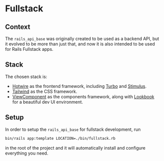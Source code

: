 # Fullstack
## Context
The `rails_api_base` was originally created to be used as a backend API, but it evolved to be more than just that, and now it is also intended to be used for Rails Fullstack apps.

## Stack
The chosen stack is:
- [Hotwire](https://hotwired.dev) as the frontend framework, including [Turbo](https://turbo.hotwired.dev) and [Stimulus](https://stimulus.hotwired.dev).
- [Tailwind](https://tailwindcss.com) as the CSS framework.
- [ViewComponent](https://viewcomponent.org) as the components framework, along with  [Lookbook](https://lookbook.build) for a beautiful dev UI environment.

## Setup
In order to setup the `rails_api_base` for fullstack development, run
```bash
bin/rails app:template LOCATION=./bin/fullstack.rb
```
in the root of the project and it will automatically install and configure everything you need.
